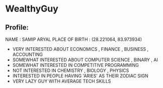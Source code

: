 # WealthyGuy

## Profile: 

NAME : SAMIP ARYAL
PLACE OF BIRTH : (28.221064, 83.973934)
- VERY INTERESTED ABOUT ECONOMICS , FINANCE , BUSINESS , ACCOUNTING
- SOMEWHAT INTERESTED ABOUT COMPUTER SCIENCE , BINARY , AI
- SOMEWHAT INTERESTED IN COMPETITIVE PROGRAMMING
- NOT INTERESTED IN CHEMISTRY , BIOLOGY , PHYSICS
- INTERESTED IN PEOPLE HAVING 'ARIES' AS THEIR ZODIAC SIGN
- VERY LAZY GUY WITH AVERAGE TECH SKILLS 

